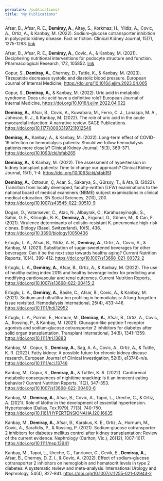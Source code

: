 ```yaml
---
permalink: /publications/
title: "My Publications"
---
```


Afsar, B., Afsar, R. E., **Demiray, A.**, Altay, S., Korkmaz, H., Yildiz, A., Covic, A., Ortiz, A., & Kanbay, M. (2022). Sodium–glucose cotransporter inhibition in polycystic kidney disease: Fact or fiction. Clinical Kidney Journal, 15(7), 1275-1283. [link](https://doi.org/10.1093/ckj/sfac029)

Afsar, B., Afsar, R. E., **Demiray, A.**, Covic, A., & Kanbay, M. (2021). Deciphering nutritional interventions for podocyte structure and function. Pharmacological Research, 172, 105852. [link](https://doi.org/10.1016/j.phrs.2021.105852)

Copur, S., **Demiray, A.**, Cherney, D., Tuttle, K., & Kanbay, M. (2023). Tirzepatide decreases systolic and diastolic blood pressure. European Journal of Internal Medicine, https://doi.org/10.1016/j.ejim.2023.04.005

Copur, S., **Demiray, A.**, & Kanbay, M. (2022). Uric acid in metabolic syndrome: Does uric acid have a definitive role? European Journal of Internal Medicine, https://doi.org/10.1016/j.ejim.2022.04.022

**Demiray, A.**, Afsar, B., Covic, A., Kuwabara, M., Ferro, C. J., Lanaspa, M. A., Johnson, R. J., & Kanbay, M. (2022). The role of uric acid in the acute myocardial infarction: A narrative review. SAGE Publications. https://doi.org/10.1177/00033197211012546

**Demiray, A.**, Kanbay, A., & Kanbay, M. (2022). Long-term effect of COVID-19 infection on hemodialysis patients: Should we follow hemodialysis patients more closely? Clinical Kidney Journal, 15(3), 369-371. https://doi.org/10.1093/ckj/sfab265

**Demiray, A.**, & Kanbay, M. (2022). The assessment of hypertension in kidney transplant patients: Time to change our approach? Clinical Kidney Journal, 15(1), 1-4. https://doi.org/10.1093/ckj/sfab151

**Demiray, A.**, Öztosun, Ç, Acar, S., Sakarya, S., Gürsoy, T., & Ata, B. (2022). Transition from locally developed, faculty-written (LFW) examinations to the national board of medical examiners (NBME) subject examinations in clinical medical education. SN Social Sciences, 2(10), 200. https://doi.org/10.1007/s43545-022-00510-9

Dogan, O., Vatansever, C., Atac, N., Albayrak, O., Karahuseyinoglu, S., Sahin, O. E., Kilicoglu, B. K., **Demiray, A.**, Ergonul, O., Gönen, M., & Can, F. (2021). Virulence determinants of colistin-resistant K. pneumoniae high-risk clones. Biology (Basel, Switzerland), 10(5), 436. https://doi.org/10.3390/biology10050436

Ertuglu, L. A., Afsar, B., Yildiz, A. B., **Demiray, A.**, Ortiz, A., Covic, A., & Kanbay, M. (2021). Substitution of sugar-sweetened beverages for other beverages: Can it be the next step towards healthy aging? Current Nutrition Reports, 10(4), 399-412. https://doi.org/10.1007/s13668-021-00372-2

Ertuglu, L. A., **Demiray, A.**, Afsar, B., Ortiz, A., & Kanbay, M. (2022). The use of healthy eating index 2015 and healthy beverage index for predicting and modifying cardiovascular and renal outcomes. Current Nutrition Reports, https://doi.org/10.1007/s13668-022-00415-2

Ertuglu, L. A., **Demiray, A.**, Basile, C., Afsar, B., Covic, A., & Kanbay, M. (2021). Sodium and ultrafiltration profiling in hemodialysis: A long‐forgotten issue revisited. Hemodialysis International, 25(4), 433-446. https://doi.org/10.1111/hdi.12952

Ertuglu, L. A., Porrini, E., Hornum, M., **Demiray, A.**, Afsar, B., Ortiz, A., Covic, A., Rossing, P., & Kanbay, M. (2021). Glucagon‐like peptide‐1 receptor agonists and sodium‐glucose cotransporter 2 inhibitors for diabetes after solid organ transplantation. Transplant International, 34(8), 1341-1359. https://doi.org/10.1111/tri.13883

Kanbay, M., Copur, S., **Demiray, A.**, Sag, A. A., Covic, A., Ortiz, A., & Tuttle, K. R. (2022). Fatty kidney: A possible future for chronic kidney disease research. European Journal of Clinical Investigation, 52(6), e13748-n/a. https://doi.org/10.1111/eci.13748

Kanbay, M., Copur, S., **Demiray, A.**, & Tuttler, K. R. (2022). Cardiorenal metabolic consequences of nighttime snacking: Is it an innocent eating behavior? Current Nutrition Reports, 11(2), 347-353. https://doi.org/10.1007/s13668-022-00403-6

Kanbay, M., **Demiray, A.**, Afsar, B., Covic, A., Tapoi, L., Ureche, C., & Ortiz, A. (2021). Role of klotho in the development of essential hypertension. Hypertension (Dallas, Tex.1979), 77(3), 740-750. https://doi.org/10.1161/HYPERTENSIONAHA.120.16635

Kanbay, M., **Demiray, A.**, Afsar, B., Karakus, K. E., Ortiz, A., Hornum, M., Covic, A., Sarafidis, P., & Rossing, P. (2021). Sodium‐glucose cotransporter 2 inhibitors for diabetes mellitus control after kidney transplantation: Review of the current evidence. Nephrology (Carlton, Vic.), 26(12), 1007-1017. https://doi.org/10.1111/nep.13941

Kanbay, M., Tapoi, L., Ureche, C., Tanriover, C., Cevik, E., **Demiray, A.**, Afsar, B., Cherney, D. Z. I., & Covic, A. (2022). Effect of sodium–glucose cotransporter 2 inhibitors on hemoglobin and hematocrit levels in type 2 diabetes: A systematic review and meta-analysis. International Urology and Nephrology, 54(4), 827-841. https://doi.org/10.1007/s11255-021-02943-2
